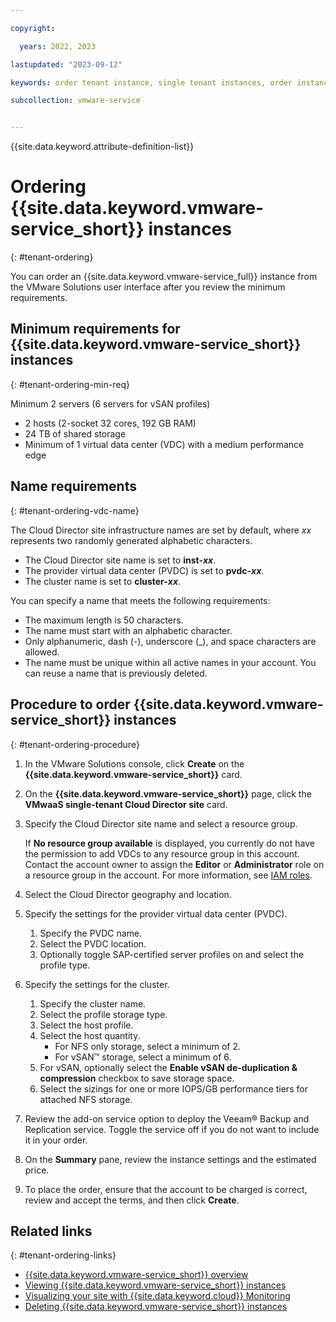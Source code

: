```yaml
---

copyright:

  years: 2022, 2023

lastupdated: "2023-09-12"

keywords: order tenant instance, single tenant instances, order instance, single tenant order

subcollection: vmware-service


---
```


{{site.data.keyword.attribute-definition-list}}

# Ordering {{site.data.keyword.vmware-service_short}} instances
{: #tenant-ordering}

You can order an {{site.data.keyword.vmware-service_full}} instance from the VMware Solutions user interface after you review the minimum requirements.

## Minimum requirements for {{site.data.keyword.vmware-service_short}} instances
{: #tenant-ordering-min-req}

Minimum 2 servers (6 servers for vSAN profiles)
 * 2 hosts (2-socket 32 cores, 192 GB RAM)
 * 24 TB of shared storage
 * Minimum of 1 virtual data center (VDC) with a medium performance edge

## Name requirements
{: #tenant-ordering-vdc-name}

The Cloud Director site infrastructure names are set by default, where _xx_ represents two randomly generated alphabetic characters.
* The Cloud Director site name is set to **inst-_xx_**.
* The provider virtual data center (PVDC) is set to **pvdc-_xx_**.
* The cluster name is set to **cluster-_xx_**.

You can specify a name that meets the following requirements:
* The maximum length is 50 characters.
* The name must start with an alphabetic character.
* Only alphanumeric, dash (-), underscore (_), and space characters are allowed.
* The name must be unique within all active names in your account. You can reuse a name that is previously deleted.

## Procedure to order {{site.data.keyword.vmware-service_short}} instances
{: #tenant-ordering-procedure}

1. In the VMware Solutions console, click **Create** on the **{{site.data.keyword.vmware-service_short}}** card.
2. On the **{{site.data.keyword.vmware-service_short}}** page, click the **VMwaaS single-tenant Cloud Director site** card.
3. Specify the Cloud Director site name and select a resource group.

   If **No resource group available** is displayed, you currently do not have the permission to add VDCs to any resource group in this account. Contact the account owner to assign the **Editor** or **Administrator** role on a resource group in the account. For more information, see [IAM roles](/docs/account?topic=account-userroles).
4. Select the Cloud Director geography and location.
5. Specify the settings for the provider virtual data center (PVDC).
    1. Specify the PVDC name.
    2. Select the PVDC location.
    3. Optionally toggle SAP-certified server profiles on and select the profile type.
6. Specify the settings for the cluster.
    1. Specify the cluster name.
    2. Select the profile storage type.
    3. Select the host profile.
    4. Select the host quantity.
       * For NFS only storage, select a minimum of 2.
       * For vSAN™ storage, select a minimum of 6.
    5. For vSAN, optionally select the **Enable vSAN de-duplication & compression** checkbox to save storage space.
    6. Select the sizings for one or more IOPS/GB performance tiers for attached NFS storage.
7. Review the add-on service option to deploy the Veeam® Backup and Replication service. Toggle the service off if you do not want to include it in your order.
8. On the **Summary** pane, review the instance settings and the estimated price.
7. To place the order, ensure that the account to be charged is correct, review and accept the terms, and then click **Create**.

## Related links
{: #tenant-ordering-links}

* [{{site.data.keyword.vmware-service_short}} overview](/docs/vmware-service?topic=vmware-service-vmware-aas-overview)
* [Viewing {{site.data.keyword.vmware-service_short}} instances](/docs/vmware-service?topic=vmware-service-tenant-viewing)
* [Visualizing your site with {{site.data.keyword.cloud}} Monitoring](/docs/vmware-service?topic=vmware-service-single-tenant-monitoring)
* [Deleting {{site.data.keyword.vmware-service_short}} instances](/docs/vmware-service?topic=vmware-service-tenant-deleting)

